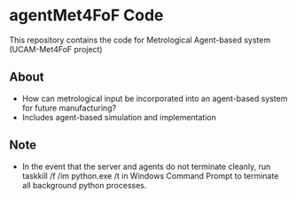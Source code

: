 # agentMet4FoF Code
This repository contains the code for Metrological Agent-based system (UCAM-Met4FoF project)


About
---
 - How can metrological input be incorporated into an agent-based system for future manufacturing?
 - Includes agent-based simulation and implementation
 
Note
---
 - In the event that the server and agents do not terminate cleanly, run taskkill /f /im python.exe /t in Windows Command Prompt to terminate all background python processes.

